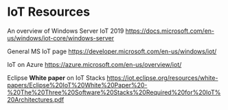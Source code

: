# IoT Resources

An overview of Windows Server IoT 2019 <https://docs.microsoft.com/en-us/windows/iot-core/windows-server>

General MS IoT page <https://developer.microsoft.com/en-us/windows/iot/>

IoT on Azure <https://azure.microsoft.com/en-us/overview/iot/>

Eclipse **White paper** on IoT Stacks <https://iot.eclipse.org/resources/white-papers/Eclipse%20IoT%20White%20Paper%20-%20The%20Three%20Software%20Stacks%20Required%20for%20IoT%20Architectures.pdf>
